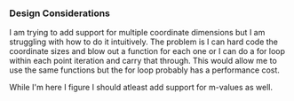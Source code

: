 
### Design Considerations

I am trying to add support for multiple coordinate dimensions but I am struggling with how to do it intuitively. The problem is I can hard code the coordinate sizes and blow out a function for each one or I can do a for loop within each point iteration and carry that through. This would allow me to use the same functions but the for loop probably has a performance cost. 

While I'm here I figure I should atleast add support for m-values as well. 